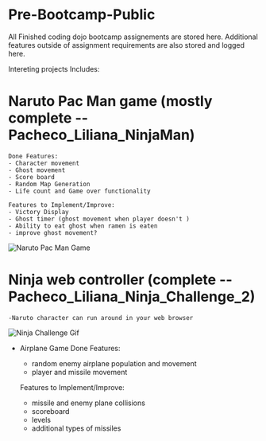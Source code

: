 # Pre-Bootcamp-Public
All Finished coding dojo bootcamp assignements are stored here. Additional features outside of assignment requirements are also stored and logged here. 

Intereting projects Includes:
# Naruto Pac Man game (mostly complete -- Pacheco_Liliana_NinjaMan)
    Done Features:
    - Character movement
    - Ghost movement
    - Score board
    - Random Map Generation
    - Life count and Game over functionality
    
    Features to Implement/Improve:
    - Victory Display
    - Ghost timer (ghost movement when player doesn't )
    - Ability to eat ghost when ramen is eaten
    - improve ghost movement?

![Naruto Pac Man Game](https://github.com/lilipach/Pre-Bootcamp-Public/blob/master/Project%20Gifs/Naruto_Pac_Man_Game.gif)
 
 
# Ninja web controller (complete -- Pacheco_Liliana_Ninja_Challenge_2)
    -Naruto character can run around in your web browser   
    
![Ninja Challenge Gif](https://github.com/lilipach/Pre-Bootcamp-Public/blob/master/Project%20Gifs/ninja_challenge.gif)
    
- Airplane Game
    Done Features: 
    - random enemy airplane population and movement
    - player and missile movement
    
    Features to Implement/Improve:
    - missile and enemy plane collisions
    - scoreboard
    - levels
    - additional types of missiles
 
